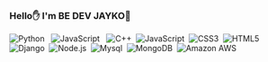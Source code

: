 ### Hello✋ I'm BE DEV JAYKO🍊

<img alt="Python" src ="https://img.shields.io/badge/Python-3766AB?style=flat-square&logo=Python&logoColor=white"/> &nbsp;
<img alt="JavaScript" src ="https://img.shields.io/badge/JavaScript-F7DF1E.svg?&style=for-the-badge&logo=JavaScript&logoColor=White"/> &nbsp;
<img alt="C++" src ="https://img.shields.io/badge/C++-00599C.svg?&style=for-the-badge&logo=C++&logoColor=White"/>&nbsp;
<img alt="JavaScript" src ="https://img.shields.io/badge/JavaScript-F7DF1E.svg?&style=for-the-badge&logo=JavaScript&logoColor=White"/>&nbsp;
<img alt="CSS3" src ="https://img.shields.io/badge/CSS3-1572B6.svg?&style=for-the-badge&logo=CSS3&logoColor=White"/>&nbsp;
<img alt="HTML5" src ="https://img.shields.io/badge/HTML5-E34F26.svg?&style=for-the-badge&logo=HTML5&logoColor=White"/>&nbsp;
<img alt="Django" src ="https://img.shields.io/badge/Django-092E20.svg?&style=for-the-badge&logo=Django&logoColor=White"/>&nbsp;
<img alt="Node.js" src ="https://img.shields.io/badge/Node.js-339933.svg?&style=for-the-badge&logo=Node.js&logoColor=White"/>&nbsp;
<img alt="Mysql" src ="https://img.shields.io/badge/Mysql-4479A1.svg?&style=for-the-badge&logo=Mysql&logoColor=White"/>&nbsp;
<img alt="MongoDB" src ="https://img.shields.io/badge/MongoDB-47A248.svg?&style=for-the-badge&logo=MongoDB&logoColor=White"/>&nbsp;
<img alt="Amazon AWS" src ="https://img.shields.io/badge/Amazon AWS-232F3E.svg?&style=for-the-badge&logo=Amazon AWS&logoColor=White"/>&nbsp;



